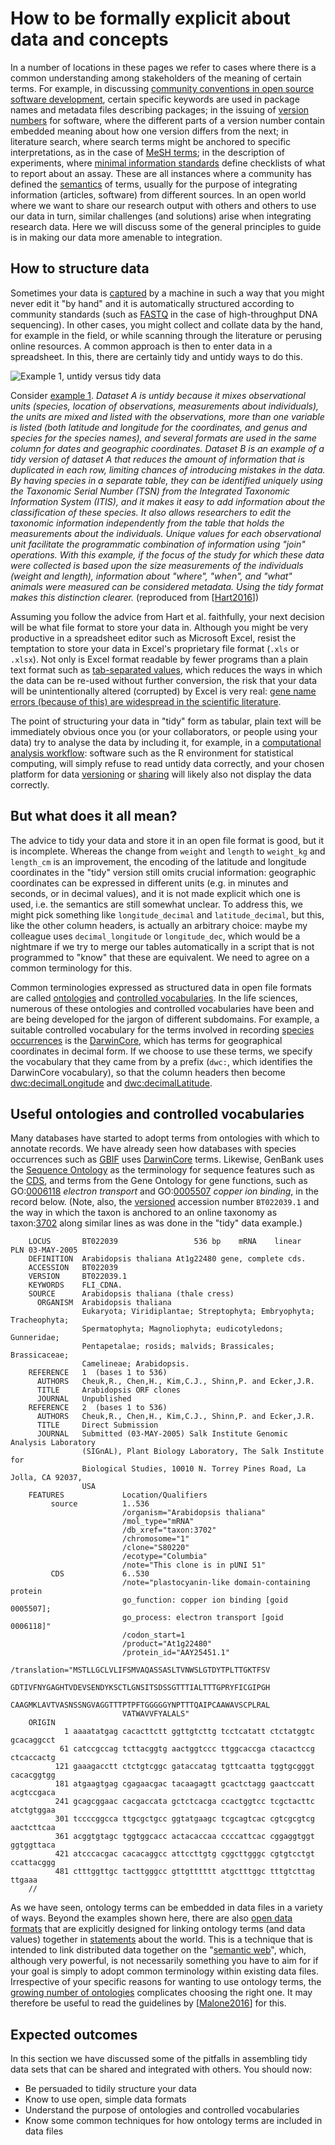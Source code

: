 How to be formally explicit about data and concepts
===================================================
In a number of locations in these pages we refer to cases where there is a common understanding among stakeholders of the meaning of certain terms. For example, in discussing [community conventions in open source software development](../SCIENTIFIC_SOFTWARE#community-conventions), certain specific keywords are used in package names and metadata files describing packages; in the issuing of [version numbers](../VERSIONING#version-numbers) for software, where the different parts of a version number contain embedded meaning about how one version differs from the next; in literature search, where search terms might be anchored to specific interpretations, as in the case of [MeSH terms](../LITERATURE_STUDY#medical-subject-headings-mesh); in the description of experiments, where [minimal information standards](../DATA_CAPTURE#minimal-information-standards) define checklists of what to report about an assay. These are all instances where a community has defined the [semantics](https://en.wikipedia.org/wiki/Semantics) of terms, usually for the purpose of integrating information (articles, software) from different sources. In an open world where we want to share our research output with others and others to use our data in turn, similar challenges (and solutions) arise when integrating research data. Here we will discuss some of the general principles to guide is in making our data more amenable to integration.

How to structure data
---------------------
Sometimes your data is [captured](../DATA_CAPTURE) by a machine in such a way that you might never edit it "by hand" and it is automatically structured according to community standards (such as [FASTQ](../REFERENCES#Cock2009) in the case of high-throughput DNA sequencing). In other cases, you might collect and collate data by the hand, for example in the field, or while scanning through the literature or perusing online resources. A common approach is then to enter data in a spreadsheet. In this, there are certainly tidy and untidy ways to do this.

<a name="s1"></a>
![Example 1, untidy versus tidy data](journal.pcbi.1005097.g001.PNG)

Consider [example 1](#s1). _Dataset A is untidy because it mixes observational units (species, location of observations, measurements about individuals), the units are mixed and listed with the observations, more than one variable is listed (both latitude and longitude for the coordinates, and genus and species for the species names), and several formats are used in the same column for dates and geographic coordinates. Dataset B is an example of a tidy version of dataset A that reduces the amount of information that is duplicated in each row, limiting chances of introducing mistakes in the data. By having species in a separate table, they can be identified uniquely using the Taxonomic Serial Number (TSN) from the Integrated Taxonomic Information System (ITIS), and it makes it easy to add information about the classification of these species. It also allows researchers to edit the taxonomic information independently from the table that holds the measurements about the individuals. Unique values for each observational unit facilitate the programmatic combination of information using "join" operations. With this example, if the focus of the study for which these data were collected is based upon the size measurements of the individuals (weight and length), information about "where", "when", and "what" animals were measured can be considered metadata. Using the tidy format makes this distinction clearer._ (reproduced from [[Hart2016](../REFERENCES#Hart2016)])

Assuming you follow the advice from Hart et al. faithfully, your next decision will be what file format to store your data in. Although you might be very productive in a spreadsheet editor such as Microsoft Excel, resist the temptation to store your data in Excel's proprietary file format (`.xls` or `.xlsx`). Not only is Excel format readable by fewer programs than a plain text format such as [tab-separated values](https://en.wikipedia.org/wiki/Tab-separated_values), which reduces the ways in which the data can be re-used without further conversion, the risk that your data will be unintentionally altered (corrupted) by Excel is very real: [gene name errors (because of this) are widespread in the scientific literature](../REFERENCES#Ziemann2016).

The point of structuring your data in "tidy" form as tabular, plain text will be immediately obvious once you (or your collaborators, or people using your data) try to analyse the data by including it, for example, in a [computational analysis workflow](../WORKFLOWS): software such as the R environment for statistical computing, will simply refuse to read untidy data correctly, and your chosen platform for data [versioning](../VERSIONING) or [sharing](../DATA_SHARING) will likely also not display the data correctly.

But what does it all mean?
--------------------------
The advice to tidy your data and store it in an open file format is good, but it is incomplete. Whereas the change from `weight` and `length` to `weight_kg` and `length_cm` is an improvement, the encoding of the latitude and longitude coordinates in the "tidy" version still omits crucial information: geographic coordinates can be expressed in different units (e.g. in minutes and seconds, or in decimal values), and it is not made explicit which one is used, i.e. the semantics are still somewhat unclear. To address this, we might pick something like `longitude_decimal` and `latitude_decimal`, but this, like the other column headers, is actually an arbitrary choice: maybe my colleague uses `decimal_longitude` or `longitude_dec`, which would be a nightmare if we try to merge our tables automatically in a script that is not programmed to "know" that these are equivalent. We need to agree on a common terminology for this.

Common terminologies expressed as structured data in open file formats are called [ontologies](https://en.wikipedia.org/wiki/Ontology_(information_science)) and [controlled vocabularies](https://en.wikipedia.org/wiki/Controlled_vocabulary). In the life sciences, numerous of these ontologies and controlled vocabularies have been and are being developed for the jargon of different subdomains. For example, a suitable controlled vocabulary for the terms involved in recording [species occurrences](http://www.gbif.org/occurrence) is the [DarwinCore](http://rs.tdwg.org/dwc), which has terms for geographical coordinates in decimal form. If we choose to use these terms, we specify the vocabulary that they came from by a prefix (`dwc:`, which identifies the DarwinCore vocabulary), so that the column headers then become [dwc:decimalLongitude](https://terms.tdwg.org/wiki/dwc:decimalLongitude) and [dwc:decimalLatitude](https://terms.tdwg.org/wiki/dwc:decimalLatitude).

Useful ontologies and controlled vocabularies
---------------------------------------------
Many databases have started to adopt terms from ontologies with which to annotate records. We have already seen how databases with species occurrences such as [GBIF](http://www.gbif.org/occurrence) uses [DarwinCore](http://rs.tdwg.org/dwc) terms. Likewise, GenBank uses the [Sequence Ontology](http://www.sequenceontology.org/) as the terminology for sequence features such as the [CDS](http://www.sequenceontology.org/so_wiki/index.php/Category:SO:0000316_%21_CDS), and terms from the Gene Ontology for gene functions, such as GO:[0006118](http://amigo.geneontology.org/amigo/term/GO:0006118) _electron transport_ and GO:[0005507](http://amigo.geneontology.org/amigo/term/GO:0005507) _copper ion binding_, in the record below. (Note, also, the [versioned](../VERSIONING#versioning-public-database-records) accession number `BT022039.1` and the way in which the taxon is anchored to an online taxonomy as taxon:[3702](http://ncbi.nlm.nih.gov/taxonomy/3702) along similar lines as was done in the "tidy" data example.)

        LOCUS       BT022039                 536 bp    mRNA    linear   PLN 03-MAY-2005
        DEFINITION  Arabidopsis thaliana At1g22480 gene, complete cds.
        ACCESSION   BT022039
        VERSION     BT022039.1
        KEYWORDS    FLI_CDNA.
        SOURCE      Arabidopsis thaliana (thale cress)
          ORGANISM  Arabidopsis thaliana
                    Eukaryota; Viridiplantae; Streptophyta; Embryophyta; Tracheophyta;
                    Spermatophyta; Magnoliophyta; eudicotyledons; Gunneridae;
                    Pentapetalae; rosids; malvids; Brassicales; Brassicaceae;
                    Camelineae; Arabidopsis.
        REFERENCE   1  (bases 1 to 536)
          AUTHORS   Cheuk,R., Chen,H., Kim,C.J., Shinn,P. and Ecker,J.R.
          TITLE     Arabidopsis ORF clones
          JOURNAL   Unpublished
        REFERENCE   2  (bases 1 to 536)
          AUTHORS   Cheuk,R., Chen,H., Kim,C.J., Shinn,P. and Ecker,J.R.
          TITLE     Direct Submission
          JOURNAL   Submitted (03-MAY-2005) Salk Institute Genomic Analysis Laboratory
                    (SIGnAL), Plant Biology Laboratory, The Salk Institute for
                    Biological Studies, 10010 N. Torrey Pines Road, La Jolla, CA 92037,
                    USA
        FEATURES             Location/Qualifiers
             source          1..536
                             /organism="Arabidopsis thaliana"
                             /mol_type="mRNA"
                             /db_xref="taxon:3702"
                             /chromosome="1"
                             /clone="S80220"
                             /ecotype="Columbia"
                             /note="This clone is in pUNI 51"
             CDS             6..530
                             /note="plastocyanin-like domain-containing protein
                             go_function: copper ion binding [goid 0005507];
                             go_process: electron transport [goid 0006118]"
                             /codon_start=1
                             /product="At1g22480"
                             /protein_id="AAY25451.1"
                             /translation="MSTLLGCLVLIFSMVAQASSASLTVNWSLGTDYTPLTTGKTFSV
                             GDTIVFNYGAGHTVDEVSENDYKSCTLGNSITSDSSGTTTIALTTTGPRYFICGIPGH
                             CAAGMKLAVTVASNSSNGVAGGTTTPTPFTGGGGGYNPTTTQAIPCAAWAVSCPLRAL
                             VATWAVVFYALALS"
        ORIGIN      
                1 aaaatatgag cacacttctt ggttgtcttg tcctcatatt ctctatggtc gcacaggcct
               61 catccgccag tcttacggtg aactggtccc ttggcaccga ctacactccg ctcaccactg
              121 gaaagacctt ctctgtcggc gataccatag tgttcaatta tggtgcgggt cacacggtgg
              181 atgaagtgag cgagaacgac tacaagagtt gcactctagg gaactccatt acgtccgaca
              241 gcagcggaac cacgaccata gctctcacga ccactggtcc tcgctacttc atctgtggaa
              301 tccccggcca ttgcgctgcc ggtatgaagc tcgcagtcac cgtcgcgtcg aactcttcaa
              361 acggtgtagc tggtggcacc actacaccaa ccccattcac cggaggtggt ggtggttaca
              421 atcccacgac cacacaggcc attccttgtg cggcttgggc cgtgtcctgt ccattacggg
              481 ctttggttgc tacttgggcc gttgtttttt atgctttggc tttgtcttag ttgaaa
        //

As we have seen, ontology terms can be embedded in data files in a variety of ways. Beyond the examples shown here, there are also [open data formats](https://en.wikipedia.org/wiki/Resource_Description_Framework#Serialization_formats) that are explicitly designed for linking ontology terms (and data values) together in [statements](https://www.w3.org/TR/2004/REC-rdf-concepts-20040210/#section-triples) about the world. This is a technique that is intended to link distributed data together on the "[semantic web](https://en.wikipedia.org/wiki/Semantic_Web)", which, although very powerful, is not necessarily something you have to aim for if your goal is simply to adopt common terminology within existing data files. Irrespective of your specific reasons for wanting to use ontology terms, the [growing number of ontologies](https://bioportal.bioontology.org/) complicates choosing the right one. It may therefore be useful to read the guidelines by [[Malone2016](../REFERENCES#Malone2016)] for this.

Expected outcomes
-----------------
In this section we have discussed some of the pitfalls in assembling tidy data sets that can be shared and integrated with others. You should now:
- Be persuaded to tidily structure your data
- Know to use open, simple data formats
- Understand the purpose of ontologies and controlled vocabularies
- Know some common techniques for how ontology terms are included in data files

